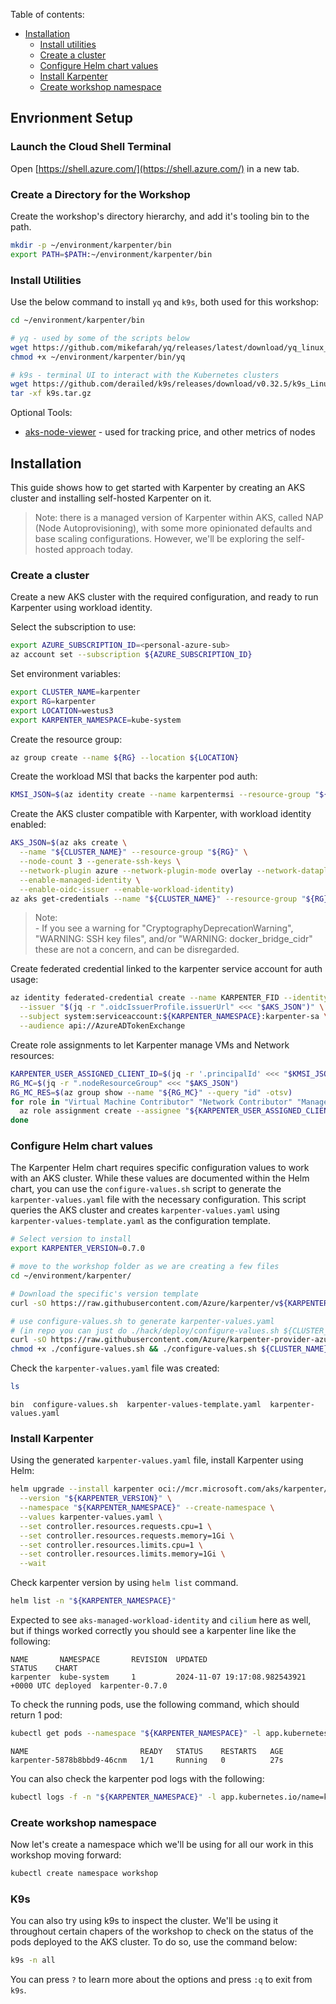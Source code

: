 Table of contents:
- [Installation](#installation)
  - [Install utilities](#install-utilities)
  - [Create a cluster](#create-a-cluster)
  - [Configure Helm chart values](#configure-helm-chart-values)
  - [Install Karpenter](#install-karpenter)
  - [Create workshop namespace](#create-a-workshop-namespace)

## Envrionment Setup

### Launch the Cloud Shell Terminal

Open [https://shell.azure.com/](https://shell.azure.com/) in a new tab.

### Create a Directory for the Workshop 

Create the workshop's directory hierarchy, and add it's tooling bin to the path.

```bash
mkdir -p ~/environment/karpenter/bin
export PATH=$PATH:~/environment/karpenter/bin
```

### Install Utilities

Use the below command to install `yq` and `k9s`, both used for this workshop:

```bash
cd ~/environment/karpenter/bin

# yq - used by some of the scripts below
wget https://github.com/mikefarah/yq/releases/latest/download/yq_linux_amd64 -O ~/environment/karpenter/bin/yq
chmod +x ~/environment/karpenter/bin/yq

# k9s - terminal UI to interact with the Kubernetes clusters
wget https://github.com/derailed/k9s/releases/download/v0.32.5/k9s_Linux_amd64.tar.gz -O ~/environment/karpenter/bin/k9s.tar.gz
tar -xf k9s.tar.gz
```

Optional Tools:
* [aks-node-viewer](https://github.com/azure/aks-node-viewer) - used for tracking price, and other metrics of nodes

## Installation

This guide shows how to get started with Karpenter by creating an AKS cluster and installing self-hosted Karpenter on it.

> Note: there is a managed version of Karpenter within AKS, called NAP (Node Autoprovisioning), with some more opinionated defaults and base scaling configurations. However, we'll be exploring the self-hosted approach today.

### Create a cluster

Create a new AKS cluster with the required configuration, and ready to run Karpenter using workload identity.

Select the subscription to use:

```bash
export AZURE_SUBSCRIPTION_ID=<personal-azure-sub>
az account set --subscription ${AZURE_SUBSCRIPTION_ID}
```

Set environment variables:

```bash
export CLUSTER_NAME=karpenter
export RG=karpenter
export LOCATION=westus3
export KARPENTER_NAMESPACE=kube-system
```

Create the resource group:

```bash
az group create --name ${RG} --location ${LOCATION}
```

Create the workload MSI that backs the karpenter pod auth:

```bash
KMSI_JSON=$(az identity create --name karpentermsi --resource-group "${RG}" --location "${LOCATION}")
```

Create the AKS cluster compatible with Karpenter, with workload identity enabled:

```bash
AKS_JSON=$(az aks create \
  --name "${CLUSTER_NAME}" --resource-group "${RG}" \
  --node-count 3 --generate-ssh-keys \
  --network-plugin azure --network-plugin-mode overlay --network-dataplane cilium \
  --enable-managed-identity \
  --enable-oidc-issuer --enable-workload-identity)
az aks get-credentials --name "${CLUSTER_NAME}" --resource-group "${RG}" --overwrite-existing
```

> Note: <br>
> \- If you see a warning for "CryptographyDeprecationWarning", "WARNING: SSH key files", and/or "WARNING: docker_bridge_cidr" these are not a concern, and can be disregarded. 

Create federated credential linked to the karpenter service account for auth usage:

```bash
az identity federated-credential create --name KARPENTER_FID --identity-name karpentermsi --resource-group "${RG}" \
  --issuer "$(jq -r ".oidcIssuerProfile.issuerUrl" <<< "$AKS_JSON")" \
  --subject system:serviceaccount:${KARPENTER_NAMESPACE}:karpenter-sa \
  --audience api://AzureADTokenExchange
```

Create role assignments to let Karpenter manage VMs and Network resources:

```bash
KARPENTER_USER_ASSIGNED_CLIENT_ID=$(jq -r '.principalId' <<< "$KMSI_JSON")
RG_MC=$(jq -r ".nodeResourceGroup" <<< "$AKS_JSON")
RG_MC_RES=$(az group show --name "${RG_MC}" --query "id" -otsv)
for role in "Virtual Machine Contributor" "Network Contributor" "Managed Identity Operator"; do
  az role assignment create --assignee "${KARPENTER_USER_ASSIGNED_CLIENT_ID}" --scope "${RG_MC_RES}" --role "$role"
done
```

### Configure Helm chart values

The Karpenter Helm chart requires specific configuration values to work with an AKS cluster. While these values are documented within the Helm chart, you can use the `configure-values.sh` script to generate the `karpenter-values.yaml` file with the necessary configuration. This script queries the AKS cluster and creates `karpenter-values.yaml` using `karpenter-values-template.yaml` as the configuration template.

```bash
# Select version to install
export KARPENTER_VERSION=0.7.0

# move to the workshop folder as we are creating a few files
cd ~/environment/karpenter/

# Download the specific's version template
curl -sO https://raw.githubusercontent.com/Azure/karpenter/v${KARPENTER_VERSION}/karpenter-values-template.yaml

# use configure-values.sh to generate karpenter-values.yaml
# (in repo you can just do ./hack/deploy/configure-values.sh ${CLUSTER_NAME} ${RG})
curl -sO https://raw.githubusercontent.com/Azure/karpenter-provider-azure/v${KARPENTER_VERSION}/hack/deploy/configure-values.sh
chmod +x ./configure-values.sh && ./configure-values.sh ${CLUSTER_NAME} ${RG} karpenter-sa karpentermsi
```

Check the `karpenter-values.yaml` file was created:

```bash
ls
```

```
bin  configure-values.sh  karpenter-values-template.yaml  karpenter-values.yaml
```

### Install Karpenter

Using the generated `karpenter-values.yaml` file, install Karpenter using Helm:

```bash
helm upgrade --install karpenter oci://mcr.microsoft.com/aks/karpenter/karpenter \
  --version "${KARPENTER_VERSION}" \
  --namespace "${KARPENTER_NAMESPACE}" --create-namespace \
  --values karpenter-values.yaml \
  --set controller.resources.requests.cpu=1 \
  --set controller.resources.requests.memory=1Gi \
  --set controller.resources.limits.cpu=1 \
  --set controller.resources.limits.memory=1Gi \
  --wait
```

Check karpenter version by using `helm list` command.

```bash
helm list -n "${KARPENTER_NAMESPACE}"
```

Expected to see `aks-managed-workload-identity` and `cilium` here as well, but if things worked correctly you should see a karpenter line like the following:

```
NAME       NAMESPACE       REVISION  UPDATED                                 STATUS    CHART
karpenter  kube-system     1         2024-11-07 19:17:08.982543921 +0000 UTC deployed  karpenter-0.7.0
```

To check the running pods, use the following command, which should return 1 pod:

```bash
kubectl get pods --namespace "${KARPENTER_NAMESPACE}" -l app.kubernetes.io/name=karpenter
```

```
NAME                         READY   STATUS    RESTARTS   AGE
karpenter-5878b8bbd9-46cnm   1/1     Running   0          27s
```

You can also check the karpenter pod logs with the following:

```bash
kubectl logs -f -n "${KARPENTER_NAMESPACE}" -l app.kubernetes.io/name=karpenter -c controller
```

### Create workshop namespace

Now let's create a namespace which we'll be using for all our work in this workshop moving forward:

```bash
kubectl create namespace workshop
```

### K9s

You can also try using k9s to inspect the cluster. We'll be using it throughout certain chapers of the workshop to check on the status of the pods deployed to the AKS cluster. To do so, use the command below:

```bash
k9s -n all
```

You can press `?` to learn more about the options and press `:q` to exit from `k9s`.
